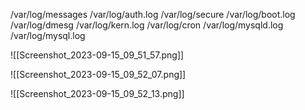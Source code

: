 /var/log/messages
/var/log/auth.log
/var/log/secure
/var/log/boot.log
/var/log/dmesg
/var/log/kern.log
/var/log/cron
/var/log/mysqld.log
/var/log/mysql.log


![[Screenshot_2023-09-15_09_51_57.png]]

![[Screenshot_2023-09-15_09_52_07.png]]

![[Screenshot_2023-09-15_09_52_13.png]]